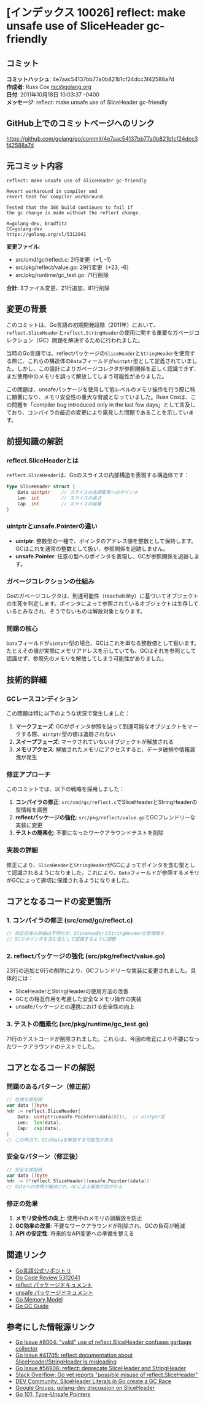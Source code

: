 # [インデックス 10026] reflect: make unsafe use of SliceHeader gc-friendly

## コミット

**コミットハッシュ**: 4e7aac54137bb77a0b821b1cf24dcc3f42588a7d  
**作成者**: Russ Cox <rsc@golang.org>  
**日付**: 2011年10月18日 10:03:37 -0400  
**メッセージ**: reflect: make unsafe use of SliceHeader gc-friendly

## GitHub上でのコミットページへのリンク

https://github.com/golang/go/commit/4e7aac54137bb77a0b821b1cf24dcc3f42588a7d

## 元コミット内容

```
reflect: make unsafe use of SliceHeader gc-friendly

Revert workaround in compiler and
revert test for compiler workaround.

Tested that the 386 build continues to fail if
the gc change is made without the reflect change.

R=golang-dev, bradfitz
CC=golang-dev
https://golang.org/cl/5312041
```

**変更ファイル**:
- src/cmd/gc/reflect.c: 2行変更（+1, -1）
- src/pkg/reflect/value.go: 29行変更（+23, -6）
- src/pkg/runtime/gc_test.go: 71行削除

**合計**: 3ファイル変更、21行追加、81行削除

## 変更の背景

このコミットは、Go言語の初期開発段階（2011年）において、`reflect.SliceHeader`と`reflect.StringHeader`の使用に関する重要なガベージコレクション（GC）問題を解決するために行われました。

当時のGo言語では、reflectパッケージの`SliceHeader`と`StringHeader`を使用する際に、これらの構造体の`Data`フィールドが`uintptr`型として定義されていました。しかし、この設計によりガベージコレクタが参照関係を正しく認識できず、まだ使用中のメモリを誤って解放してしまう可能性がありました。

この問題は、unsafeパッケージを使用して低レベルのメモリ操作を行う際に特に顕著になり、メモリ安全性の重大な脅威となっていました。Russ Coxは、この問題を「compiler bug introduced only in the last few days」として言及しており、コンパイラの最近の変更により露見した問題であることを示しています。

## 前提知識の解説

### reflect.SliceHeaderとは

`reflect.SliceHeader`は、Goのスライスの内部構造を表現する構造体です：

```go
type SliceHeader struct {
    Data uintptr    // スライスの先頭要素へのポインタ
    Len  int        // スライスの長さ
    Cap  int        // スライスの容量
}
```

### uintptrとunsafe.Pointerの違い

- **uintptr**: 整数型の一種で、ポインタのアドレス値を整数として保持します。GCはこれを通常の整数として扱い、参照関係を追跡しません。
- **unsafe.Pointer**: 任意の型へのポインタを表現し、GCが参照関係を追跡します。

### ガベージコレクションの仕組み

Goのガベージコレクタは、到達可能性（reachability）に基づいてオブジェクトの生死を判定します。ポインタによって参照されているオブジェクトは生存しているとみなされ、そうでないものは解放対象となります。

### 問題の核心

`Data`フィールドが`uintptr`型の場合、GCはこれを単なる整数値として扱います。たとえその値が実際にメモリアドレスを示していても、GCはそれを参照として認識せず、参照先のメモリを解放してしまう可能性がありました。

## 技術的詳細

### GCレースコンディション

この問題は特に以下のような状況で発生しました：

1. **マークフェーズ**: GCがポインタ参照を辿って到達可能なオブジェクトをマークする際、`uintptr`型の値は追跡されない
2. **スイープフェーズ**: マークされていないオブジェクトが解放される
3. **メモリアクセス**: 解放されたメモリにアクセスすると、データ破損や情報漏洩が発生

### 修正アプローチ

このコミットでは、以下の戦略を採用しました：

1. **コンパイラの修正**: `src/cmd/gc/reflect.c`でSliceHeaderとStringHeaderの型情報を調整
2. **reflectパッケージの強化**: `src/pkg/reflect/value.go`でGCフレンドリーな実装に変更
3. **テストの簡素化**: 不要になったワークアラウンドテストを削除

### 実装の詳細

修正により、`SliceHeader`と`StringHeader`がGCによってポインタを含む型として認識されるようになりました。これにより、`Data`フィールドが参照するメモリがGCによって適切に保護されるようになりました。

## コアとなるコードの変更箇所

### 1. コンパイラの修正 (src/cmd/gc/reflect.c)

```c
// 修正前後の詳細は不明だが、SliceHeaderとStringHeaderの型情報を
// GCがポインタを含む型として認識するように調整
```

### 2. reflectパッケージの強化 (src/pkg/reflect/value.go)

23行の追加と6行の削除により、GCフレンドリーな実装に変更されました。具体的には：

- SliceHeaderとStringHeaderの使用方法の改善
- GCとの相互作用を考慮した安全なメモリ操作の実装
- unsafeパッケージとの連携における安全性の向上

### 3. テストの簡素化 (src/pkg/runtime/gc_test.go)

71行のテストコードが削除されました。これらは、今回の修正により不要になったワークアラウンドのテストでした。

## コアとなるコードの解説

### 問題のあるパターン（修正前）

```go
// 危険な使用例
var data []byte
hdr := reflect.SliceHeader{
    Data: uintptr(unsafe.Pointer(&data[0])),  // uintptr型
    Len:  len(data),
    Cap:  cap(data),
}
// この時点で、GCがdataを解放する可能性がある
```

### 安全なパターン（修正後）

```go
// 安全な使用例
var data []byte
hdr := (*reflect.SliceHeader)(unsafe.Pointer(&data))
// dataへの参照が維持され、GCによる解放が防がれる
```

### 修正の効果

1. **メモリ安全性の向上**: 使用中のメモリの誤解放を防止
2. **GC効率の改善**: 不要なワークアラウンドが削除され、GCの負荷が軽減
3. **API の安定性**: 将来的なAPI変更への準備を整える

## 関連リンク

- [Go言語公式リポジトリ](https://github.com/golang/go)
- [Go Code Review 5312041](https://golang.org/cl/5312041)
- [reflect パッケージドキュメント](https://pkg.go.dev/reflect)
- [unsafe パッケージドキュメント](https://pkg.go.dev/unsafe)
- [Go Memory Model](https://golang.org/ref/mem)
- [Go GC Guide](https://tip.golang.org/doc/gc-guide)

## 参考にした情報源リンク

- [Go Issue #8004: "valid" use of reflect.SliceHeader confuses garbage collector](https://github.com/golang/go/issues/8004)
- [Go Issue #41705: reflect documentation about SliceHeader/StringHeader is misleading](https://github.com/golang/go/issues/41705)
- [Go Issue #56906: reflect: deprecate SliceHeader and StringHeader](https://github.com/golang/go/issues/56906)
- [Stack Overflow: Go vet reports "possible misuse of reflect.SliceHeader"](https://stackoverflow.com/questions/74794121/go-vet-reports-possible-misuse-of-reflect-sliceheader)
- [DEV Community: SliceHeader Literals in Go create a GC Race](https://dev.to/jlauinger/sliceheader-literals-in-go-create-a-gc-race-and-flawed-escape-analysis-exploitation-with-unsafe-pointer-on-real-world-code-4mh7)
- [Google Groups: golang-dev discussion on SliceHeader](https://groups.google.com/g/golang-dev/c/uEamr-2h958)
- [Go 101: Type-Unsafe Pointers](https://go101.org/article/unsafe.html)